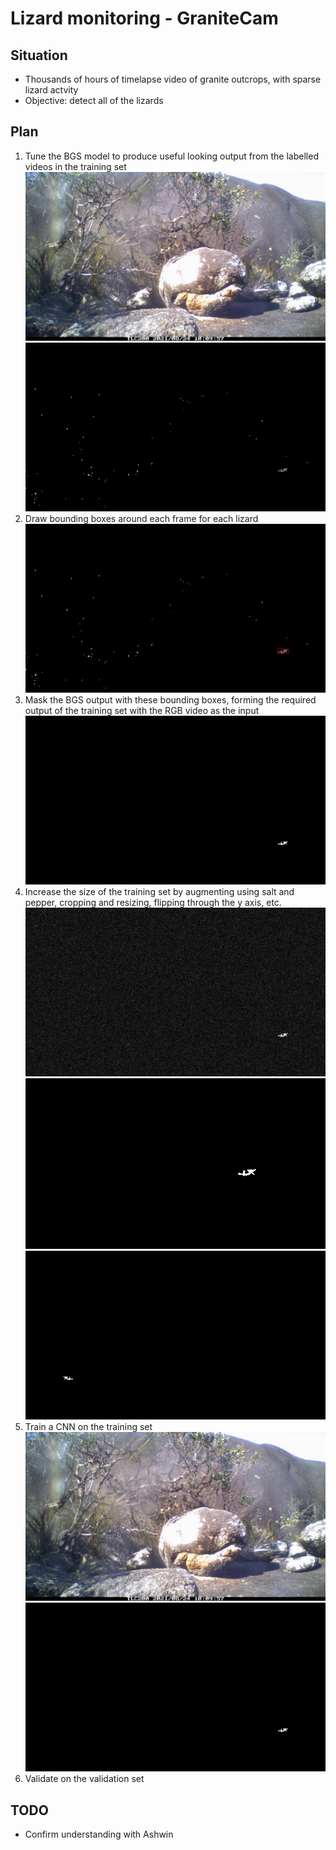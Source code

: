 # Lizard monitoring - GraniteCam

## Situation

* Thousands of hours of timelapse video of granite outcrops, with sparse lizard actvity
* Objective: detect all of the lizards

## Plan

1. Tune the BGS model to produce useful looking output from the labelled videos in the training set
![Input](./media/input.jpg "test")
![BGS](./media/bgs.png)
2. Draw bounding boxes around each frame for each lizard
![Bounding box](./media/bound.png)
3. Mask the BGS output with these bounding boxes, forming the required output of the training set with the RGB video as the input
![Output](./media/output.png)
4. Increase the size of the training set by augmenting using salt and pepper, cropping and resizing, flipping through the y axis, etc.
![Salt and Pepper](./media/salt.jpg)
![Cropping and resizing](./media/crop.png)
![Flipping](./media/flip.png)
5. Train a CNN on the training set
![Input](./media/input.jpg)
![Output](./media/output.png)
6. Validate on the validation set

## TODO
* Confirm understanding with Ashwin